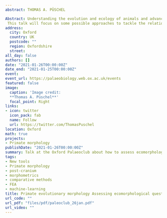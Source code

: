 ```yaml
---
abstract: THOMAS A. PÜSCHEL

Abstract: Understanding the evolution and ecology of animals and advancing predictions regarding particular behaviours in extant and extinct taxa involves an appreciation of the exact relationship between form and function, which has always been difficult to ascertain. This is in part because there is no univocal relationship between the form and function of a biological structure. Given the inherent difficulty of this topic, to elucidate the association between form and function in an ecological and evolutionary context it is necessary to coherently apply and combine a diversity of methods.
 This talk will focus on some possible approaches to tackle the relationship between form and function, providing different examples of how to combine geometric morphometrics and finite element analysis in evolutionary contexts using primate skeletal elements as biological case studies. As a result of the broadly varying demands and constraints of the diverse ecological niches where primates live, their behaviours are congruently complex, plastic and diverse, which means that the relationship between a particular morphology and certain behaviour might not be that straightforward. Therefore, it is particularly relevant to understand how primate form reflects adaptation to specific environmental contexts, and how these particular morphologies evolved since they represent a particularly challenging and interesting case study. In addition, analysing the correlation between form and an ecological function is not only relevant to understanding the morphological diversity observed in extant species, but also because it allows us to infer past behaviours in palaeobiological contexts.
address:
  city: Oxford
  country: UK
  postcode: ""
  region: Oxfordshire
  street: 
all_day: false
authors: []
date: "2021-01-26T00:00:00Z"
date_end: "2021-01-25T00:00:00Z"
event: 
event_url: https://palaeobiology.web.ox.ac.uk/events
featured: false
image:
  caption: 'Image credit: 
  **Thomas A. Püschel**'
  focal_point: Right
links:
- icon: twitter
  icon_pack: fab
  name: Follow
  url: https://twitter.com/ThomasPuschel
location: Oxford
math: true
projects:
- Primate morphology
publishDate: "2021-01-26T00:00:00Z"
summary: Talk at the Oxford Palaeoclub about how to assess ecomorphological questions using the virtual morpho-functional toolkit
tags:
- New tools
- Primate morphology
- post-cranium
- morphometrics
- comparative methods
- FEA
- machine-learning
title: Primate evolutionary morphology Assessing ecomorphological questions in extant and extinct anthropoids
url_code: ""
url_pdf: "files/pdf/paleoclub_26jan.pdf"
url_video: ""
---
```

